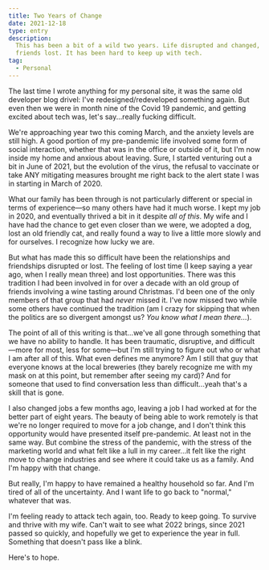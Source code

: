 ```yaml
---
title: Two Years of Change
date: 2021-12-18
type: entry
description:
  This has been a bit of a wild two years. Life disrupted and changed,
  friends lost. It has been hard to keep up with tech.
tag:
  - Personal
---
```


The last time I wrote anything for my personal site, it was the same old developer blog drivel: I've redesigned/redeveloped something again. But even then we were in month nine of the Covid 19 pandemic, and getting excited about tech was, let's say...really fucking difficult.

We're approaching year two this coming March, and the anxiety levels are still high. A good portion of my pre-pandemic life involved some form of social interaction, whether that was in the office or outside of it, but I'm now inside my home and anxious about leaving. Sure, I started venturing out a bit in June of 2021, but the evolution of the virus, the refusal to vaccinate or take ANY mitigating measures brought me right back to the alert state I was in starting in March of 2020.

What our family has been through is not particularly different or special in terms of experience&mdash;so many others have had it much worse. I kept my job in 2020, and eventually thrived a bit in it despite _all of this_. My wife and I have had the chance to get even closer than we were, we adopted a dog, lost an old friendly cat, and really found a way to live a little more slowly and for ourselves. I recognize how lucky we are.

But what has made this so difficult have been the relationships and friendships disrupted or lost. The feeling of lost time (I keep saying a year ago, when I really mean three) and lost opportunities. There was this tradition I had been involved in for over a decade with an old group of friends involving a wine tasting around Christmas. I'd been one of the only members of that group that had _never_ missed it. I've now missed two while some others have continued the tradition (am I crazy for skipping that when the politics are so divergent amongst us? _You know what I mean there..._).

The point of all of this writing is that...we've all gone through something that we have no ability to handle. It has been traumatic, disruptive, and difficult&mdash;more for most, less for some&mdash;but I'm still trying to figure out who or what I am after all of this. What even defines me anymore? Am I still that guy that everyone knows at the local breweries (they barely recognize me with my mask on at this point, but remember after seeing my card)? And for someone that used to find conversation less than difficult...yeah that's a skill that is gone.

I also changed jobs a few months ago, leaving a job I had worked at for the better part of eight years. The beauty of being able to work remotely is that we're no longer required to move for a job change, and I don't think this opportunity would have presented itself pre-pandemic. At least not in the same way. But combine the stress of the pandemic, with the stress of the marketing world and what felt like a lull in my career...it felt like the right move to change industries and see where it could take us as a family. And I'm happy with that change.

But really, I'm happy to have remained a healthy household so far. And I'm tired of all of the uncertainty. And I want life to go back to "normal," whatever that was.

I'm feeling ready to attack tech again, too. Ready to keep going. To survive and thrive with my wife. Can't wait to see what 2022 brings, since 2021 passed so quickly, and hopefully we get to experience the year in full. Something that doesn't pass like a blink.

Here's to hope.
